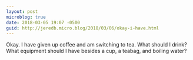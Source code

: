 ```yaml
---
layout: post
microblog: true
date: 2018-03-05 19:07 -0500
guid: http://jeredb.micro.blog/2018/03/06/okay-i-have.html
---
```

Okay. I have given up coffee and am switching to tea. What should I drink? What equipment should I have besides a cup, a teabag, and boiling water?
